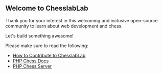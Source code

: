 ## Welcome to ChesslabLab

Thank you for your interest in this welcoming and inclusive open-source community to learn about web development and chess.

Let's build something awesome!

Please make sure to read the following:

- [How to Contribute to ChesslabLab](https://medium.com/geekculture/how-to-contribute-to-chesslab-cca73fefaf70)
- [PHP Chess Docs](https://php-chess.readthedocs.io/en/latest/)
- [PHP Chess Server](https://github.com/chesslablab/chess-server)
